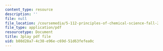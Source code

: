 ```yaml
---
content_type: resource
description: ''
file: null
file_location: /coursemedia/5-112-principles-of-chemical-science-fall-2005/b08d28a74c38e96ec69d51d63fefea0c_oLbTUpxhE24.pdf
file_type: application/pdf
resourcetype: Document
title: 3play pdf file
uid: b08d28a7-4c38-e96e-c69d-51d63fefea0c
---
```

